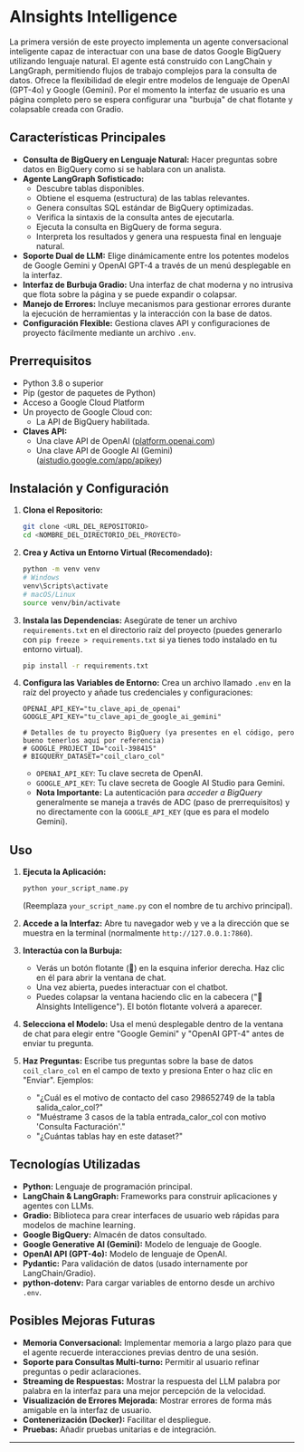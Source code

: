# AInsights Intelligence 

La primera versión de este proyecto implementa un agente conversacional inteligente capaz de interactuar con una base de datos Google BigQuery utilizando lenguaje natural. El agente está construido con LangChain y LangGraph, permitiendo flujos de trabajo complejos para la consulta de datos. Ofrece la flexibilidad de elegir entre modelos de lenguaje de OpenAI (GPT-4o) y Google (Gemini). Por el momento la interfaz de usuario es una página completo pero se espera configurar una "burbuja" de chat flotante y colapsable creada con Gradio.

## Características Principales

*   **Consulta de BigQuery en Lenguaje Natural:** Hacer preguntas sobre datos en BigQuery como si se hablara con un analista.
*   **Agente LangGraph Sofisticado:**
    *   Descubre tablas disponibles.
    *   Obtiene el esquema (estructura) de las tablas relevantes.
    *   Genera consultas SQL estándar de BigQuery optimizadas.
    *   Verifica la sintaxis de la consulta antes de ejecutarla.
    *   Ejecuta la consulta en BigQuery de forma segura.
    *   Interpreta los resultados y genera una respuesta final en lenguaje natural.
*   **Soporte Dual de LLM:** Elige dinámicamente entre los potentes modelos de Google Gemini y OpenAI GPT-4 a través de un menú desplegable en la interfaz.
*   **Interfaz de Burbuja Gradio:** Una interfaz de chat moderna y no intrusiva que flota sobre la página y se puede expandir o colapsar.
*   **Manejo de Errores:** Incluye mecanismos para gestionar errores durante la ejecución de herramientas y la interacción con la base de datos.
*   **Configuración Flexible:** Gestiona claves API y configuraciones de proyecto fácilmente mediante un archivo `.env`.

## Prerrequisitos

*   Python 3.8 o superior
*   Pip (gestor de paquetes de Python)
*   Acceso a Google Cloud Platform
*   Un proyecto de Google Cloud con:
    *   La API de BigQuery habilitada.
*   **Claves API:**
    *   Una clave API de OpenAI ([platform.openai.com](https://platform.openai.com/))
    *   Una clave API de Google AI (Gemini) ([aistudio.google.com/app/apikey](https://aistudio.google.com/app/apikey))

## Instalación y Configuración

1.  **Clona el Repositorio:**
    ```bash
    git clone <URL_DEL_REPOSITORIO>
    cd <NOMBRE_DEL_DIRECTORIO_DEL_PROYECTO>
    ```

2.  **Crea y Activa un Entorno Virtual (Recomendado):**
    ```bash
    python -m venv venv
    # Windows
    venv\Scripts\activate
    # macOS/Linux
    source venv/bin/activate
    ```

3.  **Instala las Dependencias:**
    Asegúrate de tener un archivo `requirements.txt` en el directorio raíz del proyecto (puedes generarlo con `pip freeze > requirements.txt` si ya tienes todo instalado en tu entorno virtual).
    ```bash
    pip install -r requirements.txt
    ```

4.  **Configura las Variables de Entorno:**
    Crea un archivo llamado `.env` en la raíz del proyecto y añade tus credenciales y configuraciones:

    ```dotenv
    OPENAI_API_KEY="tu_clave_api_de_openai"
    GOOGLE_API_KEY="tu_clave_api_de_google_ai_gemini"

    # Detalles de tu proyecto BigQuery (ya presentes en el código, pero bueno tenerlos aquí por referencia)
    # GOOGLE_PROJECT_ID="coil-398415"
    # BIGQUERY_DATASET="coil_claro_col"
    ```
    *   `OPENAI_API_KEY`: Tu clave secreta de OpenAI.
    *   `GOOGLE_API_KEY`: Tu clave secreta de Google AI Studio para Gemini.
    *   **Nota Importante:** La autenticación para *acceder a BigQuery* generalmente se maneja a través de ADC (paso de prerrequisitos) y no directamente con la `GOOGLE_API_KEY` (que es para el modelo Gemini).

## Uso

1.  **Ejecuta la Aplicación:**
    ```bash
    python your_script_name.py
    ```
    (Reemplaza `your_script_name.py` con el nombre de tu archivo principal).

2.  **Accede a la Interfaz:**
    Abre tu navegador web y ve a la dirección que se muestra en la terminal (normalmente `http://127.0.0.1:7860`).

3.  **Interactúa con la Burbuja:**
    *   Verás un botón flotante (💬) en la esquina inferior derecha. Haz clic en él para abrir la ventana de chat.
    *   Una vez abierta, puedes interactuar con el chatbot.
    *   Puedes colapsar la ventana haciendo clic en la cabecera ("🔮 AInsights Intelligence"). El botón flotante volverá a aparecer.

4.  **Selecciona el Modelo:**
    Usa el menú desplegable dentro de la ventana de chat para elegir entre "Google Gemini" y "OpenAI GPT-4" antes de enviar tu pregunta.

5.  **Haz Preguntas:**
    Escribe tus preguntas sobre la base de datos `coil_claro_col` en el campo de texto y presiona Enter o haz clic en "Enviar". Ejemplos:
    *   "¿Cuál es el motivo de contacto del caso 298652749 de la tabla salida_calor_col?"
    *   "Muéstrame 3 casos de la tabla entrada_calor_col con motivo 'Consulta Facturación'."
    *   "¿Cuántas tablas hay en este dataset?"

## Tecnologías Utilizadas

*   **Python:** Lenguaje de programación principal.
*   **LangChain & LangGraph:** Frameworks para construir aplicaciones y agentes con LLMs.
*   **Gradio:** Biblioteca para crear interfaces de usuario web rápidas para modelos de machine learning.
*   **Google BigQuery:** Almacén de datos consultado.
*   **Google Generative AI (Gemini):** Modelo de lenguaje de Google.
*   **OpenAI API (GPT-4o):** Modelo de lenguaje de OpenAI.
*   **Pydantic:** Para validación de datos (usado internamente por LangChain/Gradio).
*   **python-dotenv:** Para cargar variables de entorno desde un archivo `.env`.

## Posibles Mejoras Futuras

*   **Memoria Conversacional:** Implementar memoria a largo plazo para que el agente recuerde interacciones previas dentro de una sesión.
*   **Soporte para Consultas Multi-turno:** Permitir al usuario refinar preguntas o pedir aclaraciones.
*   **Streaming de Respuestas:** Mostrar la respuesta del LLM palabra por palabra en la interfaz para una mejor percepción de la velocidad.
*   **Visualización de Errores Mejorada:** Mostrar errores de forma más amigable en la interfaz de usuario.
*   **Contenerización (Docker):** Facilitar el despliegue.
*   **Pruebas:** Añadir pruebas unitarias e de integración.

---
